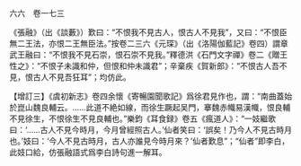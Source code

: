 六六　卷一七三

《張融》（出《談藪》）歎曰：“不恨我不見古人，恨古人不見我”，又曰：“不恨臣無二王法，亦恨二王無臣法。”按卷二三六《元琛》（出《洛陽伽藍記》卷四）謂章武王融曰：“不恨我不見石崇，恨石崇不見我。”釋德洪《石門文字禪》卷二《贈王性之》：“不恨子未識和仲，但恨和仲未識君”；辛棄疾《賀新郎》：“不恨古人吾不見，恨古人不見吾狂耳”；均仿此。

【增訂三】《虞初新志》卷四余懷《寄暢園聞歌記》爲徐君見作也，謂：“南曲蓋始於崑山魏良輔云。……此道不絶如線，而徐生蹶起吴門，搴魏赤幟易漢幟，恨良輔不見徐生，不恨徐生不見良輔也。”樂鈞《耳食録》卷五《瘋道人》：“一妓繼歌曰：‘……古人不見今時月，今月曾經照古人。’仙者笑曰：‘誤矣！乃今人不見古時月也。’妓曰：‘今人不見古時月，古人亦誰見今時月來？’仙者歎息”；“仙者”即李白，此妓口給，仿張融語式爲李白詩句進一解耳。